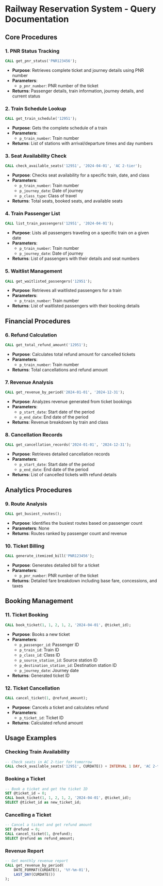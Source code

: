 # Railway Reservation System - Query Documentation

## Core Procedures

### 1. PNR Status Tracking
```sql
CALL get_pnr_status('PNR123456');
```
- **Purpose**: Retrieves complete ticket and journey details using PNR number
- **Parameters**: 
  - `p_pnr_number`: PNR number of the ticket
- **Returns**: Passenger details, train information, journey details, and current status

### 2. Train Schedule Lookup
```sql
CALL get_train_schedule('12951');
```
- **Purpose**: Gets the complete schedule of a train
- **Parameters**:
  - `p_train_number`: Train number
- **Returns**: List of stations with arrival/departure times and day numbers

### 3. Seat Availability Check
```sql
CALL check_available_seats('12951', '2024-04-01', 'AC 2-tier');
```
- **Purpose**: Checks seat availability for a specific train, date, and class
- **Parameters**:
  - `p_train_number`: Train number
  - `p_journey_date`: Date of journey
  - `p_class_type`: Class of travel
- **Returns**: Total seats, booked seats, and available seats

### 4. Train Passenger List
```sql
CALL list_train_passengers('12951', '2024-04-01');
```
- **Purpose**: Lists all passengers traveling on a specific train on a given date
- **Parameters**:
  - `p_train_number`: Train number
  - `p_journey_date`: Date of journey
- **Returns**: List of passengers with their details and seat numbers

### 5. Waitlist Management
```sql
CALL get_waitlisted_passengers('12951');
```
- **Purpose**: Retrieves all waitlisted passengers for a train
- **Parameters**:
  - `p_train_number`: Train number
- **Returns**: List of waitlisted passengers with their booking details

## Financial Procedures

### 6. Refund Calculation
```sql
CALL get_total_refund_amount('12951');
```
- **Purpose**: Calculates total refund amount for cancelled tickets
- **Parameters**:
  - `p_train_number`: Train number
- **Returns**: Total cancellations and refund amount

### 7. Revenue Analysis
```sql
CALL get_revenue_by_period('2024-01-01', '2024-12-31');
```
- **Purpose**: Analyzes revenue generated from ticket bookings
- **Parameters**:
  - `p_start_date`: Start date of the period
  - `p_end_date`: End date of the period
- **Returns**: Revenue breakdown by train and class

### 8. Cancellation Records
```sql
CALL get_cancellation_records('2024-01-01', '2024-12-31');
```
- **Purpose**: Retrieves detailed cancellation records
- **Parameters**:
  - `p_start_date`: Start date of the period
  - `p_end_date`: End date of the period
- **Returns**: List of cancelled tickets with refund details

## Analytics Procedures

### 9. Route Analysis
```sql
CALL get_busiest_routes();
```
- **Purpose**: Identifies the busiest routes based on passenger count
- **Parameters**: None
- **Returns**: Routes ranked by passenger count and revenue

### 10. Ticket Billing
```sql
CALL generate_itemized_bill('PNR123456');
```
- **Purpose**: Generates detailed bill for a ticket
- **Parameters**:
  - `p_pnr_number`: PNR number of the ticket
- **Returns**: Detailed fare breakdown including base fare, concessions, and taxes

## Booking Management

### 11. Ticket Booking
```sql
CALL book_ticket(1, 1, 2, 1, 2, '2024-04-01', @ticket_id);
```
- **Purpose**: Books a new ticket
- **Parameters**:
  - `p_passenger_id`: Passenger ID
  - `p_train_id`: Train ID
  - `p_class_id`: Class ID
  - `p_source_station_id`: Source station ID
  - `p_destination_station_id`: Destination station ID
  - `p_journey_date`: Journey date
- **Returns**: Generated ticket ID

### 12. Ticket Cancellation
```sql
CALL cancel_ticket(1, @refund_amount);
```
- **Purpose**: Cancels a ticket and calculates refund
- **Parameters**:
  - `p_ticket_id`: Ticket ID
- **Returns**: Calculated refund amount

## Usage Examples

### Checking Train Availability
```sql
-- Check seats in AC 2-tier for tomorrow
CALL check_available_seats('12951', CURDATE() + INTERVAL 1 DAY, 'AC 2-tier');
```

### Booking a Ticket
```sql
-- Book a ticket and get the ticket ID
SET @ticket_id = 0;
CALL book_ticket(1, 1, 2, 1, 2, '2024-04-01', @ticket_id);
SELECT @ticket_id as new_ticket_id;
```

### Cancelling a Ticket
```sql
-- Cancel a ticket and get refund amount
SET @refund = 0;
CALL cancel_ticket(1, @refund);
SELECT @refund as refund_amount;
```

### Revenue Report
```sql
-- Get monthly revenue report
CALL get_revenue_by_period(
    DATE_FORMAT(CURDATE(), '%Y-%m-01'),
    LAST_DAY(CURDATE())
); 